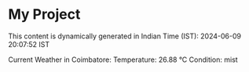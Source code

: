 # My Project

This content is dynamically generated in Indian Time (IST): 2024-06-09 20:07:52 IST


Current Weather in Coimbatore:
Temperature: 26.88 °C
Condition: mist

